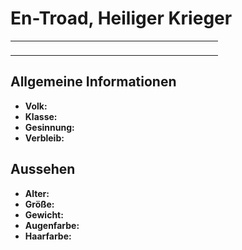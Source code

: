 # En-Troad, Heiliger Krieger

<primary-label ref="npc"/>

<secondary-label ref="animus"/>

<secondary-label ref="justice"/>

<table>
<tr><td>
<p>
</p>

</td><td width="300">
<!-- Edit here -->
<img src="en_troad.png" alt="" />
</td></tr>
</table>

## Allgemeine Informationen

- **Volk:**
- **Klasse:**
- **Gesinnung:**
- **Verbleib:**

## Aussehen

- **Alter:**
- **Größe:**
- **Gewicht:**
- **Augenfarbe:**
- **Haarfarbe:**

<!--
## Beziehungen

<list columns="3">
<li>
</li>
</list>

## Notizen

- **Ziele:** 
- **Geheimnisse:** 
-->